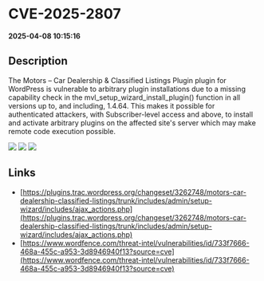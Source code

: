 # CVE-2025-2807

**2025-04-08 10:15:16**

## Description
The Motors – Car Dealership & Classified Listings Plugin plugin for WordPress is vulnerable to arbitrary plugin installations due to a missing capability check in the mvl_setup_wizard_install_plugin() function in all versions up to, and including, 1.4.64. This makes it possible for authenticated attackers, with Subscriber-level access and above, to install and activate arbitrary plugins on the affected site's server which may make remote code execution possible.

![](https://img.shields.io/static/v1?label=Score&message=8.8&color=red)
![](https://img.shields.io/static/v1?label=Severity&message=HIGH&color=red)
![](https://img.shields.io/static/v1?label=CWE&message=Auth&color=green)

## Links
- [https://plugins.trac.wordpress.org/changeset/3262748/motors-car-dealership-classified-listings/trunk/includes/admin/setup-wizard/includes/ajax_actions.php](https://plugins.trac.wordpress.org/changeset/3262748/motors-car-dealership-classified-listings/trunk/includes/admin/setup-wizard/includes/ajax_actions.php)
- [https://www.wordfence.com/threat-intel/vulnerabilities/id/733f7666-468a-455c-a953-3d8946940f13?source=cve](https://www.wordfence.com/threat-intel/vulnerabilities/id/733f7666-468a-455c-a953-3d8946940f13?source=cve)
